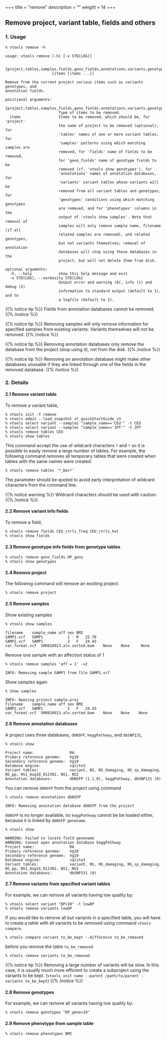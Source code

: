 +++
title = "remove"
description = ""
weight = 14
+++





## Remove project, variant table, fields and others



### 1. Usage

    % vtools remove -h
    
    usage: vtools remove [-h] [-v STD[LOG]]
    
                         {project,tables,samples,fields,geno_fields,annotations,variants,genotypes,phenotypes}
                         [items [items ...]]
    
    Remove from the current project various items such as variants genotypes, and
    annotation fields.
    
    positional arguments:
      {project,tables,samples,fields,geno_fields,annotations,variants,genotypes,phenotypes}
                            Type of items to be removed.
      items                 Items to be removed, which should be, for 'project'
                            the name of project to be removed (optional), for
                            'tables' names of one or more variant tables, for
                            'samples' patterns using which matching samples are
                            removed, for 'fields' name of fields to be removed,
                            for 'geno_fields' name of genotype fields to be
                            removed (cf. 'vtools show genotypes'), for
                            'annotations' names of annotation databases, for
                            'variants' variant tables whose variants will be
                            removed from all variant tables and genotypes, for
                            'genotypes' conditions using which matching genotypes
                            are removed, and for 'phenotypes' columns in the
                            output of 'vtools show samples'. Note that removal of
                            samples will only remove sample name, filename (if all
                            related samples are removed), and related genotypes,
                            but not variants themselves; removal of annotation
                            databases will stop using these databases in the
                            project, but will not delete them from disk.
    
    optional arguments:
      -h, --help            show this help message and exit
      -v STD[LOG], --verbosity STD[LOG]
                            Output error and warning (0), info (1) and debug (2)
                            information to standard output (default to 1), and to
                            a logfile (default to 2).
    


{{% notice tip %}}
Fields from annotation databases cannot be removed. 
{{% /notice %}}

{{% notice tip %}}
Removing samples will only remove information for specified samples from existing variants. Variants themselves will not be removed. 
{{% /notice %}}

{{% notice tip %}}
Removing annotation databases only remove the database from the project (stop using it), not from the disk.
{{% /notice %}}

{{% notice tip %}}
Removing an annotation database might make other databases unusable if they are linked through one of the fields in the removed database. 
{{% /notice %}}



### 2. Details

#### 2.1 Remove variant table

To remove a variant table, 



    % vtools init -f remove
    % vtools admin --load_snapshot vt_quickStartGuide_v3
    % vtools select variant --samples "sample_name=='CEU'" -t CEU
    % vtools select variant --samples "sample_name=='JPT'" -t JPT
    % vtools remove tables CEU
    % vtools show tables
    

This command accept the use of wildcard characters `?` and `*` so it is possible to easily remove a large number of tables. For example, the following command removes all temporary tables that were created when tables with the same names were created: 



    % vtools remove tables '*_Dec*'
    

The parameter should be quoted to avoid early interpretation of wildcard characters from the command line. 



{{% notice warning %}}
Wildcard characters should be used with caution. 
{{% /notice %}}


#### 2.2 Remove variant info fields

To remove a field, 



    % vtools remove fields CEU_ctrls_freq CEU_ctrls_het
    % vtools show fields
    



#### 2.3 Remove genotype info fields from genotype tables

    % vtools remove geno_fields DP_geno
    % vtools show genotypes
    



#### 2.4 Remove project

The following command will remove an existing project. 



    % vtools remove project
    



#### 2.5 Remove samples

Show existing samples 



    % vtools show samples
    
    filename	sample_name	aff	sex	BMI
    SAMP1.vcf	SAMP1	        1	M	22.78
    SAMP2.vcf	SAMP1	        2	F	24.43
    var_format.vcf	SRR028913.aln.sorted.bam    None	None	 None
    

Remove one sample with an affection status of 1 



    % vtools remove samples 'aff = 1' -v2

    INFO: Removing sample SAMP1 from file SAMP1.vcf
    

Show samples again 



    % show samples
    
    INFO: Opening project sample.proj
    filename	sample_name	aff	sex	BMI
    SAMP2.vcf	SAMP1	        2	F	24.43
    var_format.vcf	SRR028913.aln.sorted.bam	None	None	None
    



#### 2.6 Remove annotation databases

A project uses three databases, `dbNSFP`, `keggPathway`, and `dbSNP131`, 



    % vtools show 

    Project name:                RA
    Primary reference genome:    hg18
    Secondary reference genome:  hg19
    Database engine:             sqlite3
    Variant tables:              variant, NS, NS_damaging, NS_sp_damaging, NS_pp, NS1_Aug16_012302, NS1, NS2
    Annotation databases:        dbNSFP (1.1_0), keggPathway, dbSNP131 (0)
    

You can remove `dbNSFP` from the project using command 



    % vtools remove annotations dbNSFP   

    INFO: Removing annotation database dbNSFP from the project
    

`dbNSFP` is no longer available, so `keggPathway` cannot be be loaded either, because it is linked by `dbNSFP.genename`. 



    % vtools show
    
    WARNING: Failed to locate field genename
    WARNING: Cannot open annotation database keggPathway
    Project name:                RA
    Primary reference genome:    hg18
    Secondary reference genome:  hg19
    Database engine:             sqlite3
    Variant tables:              variant, NS, NS_damaging, NS_sp_damaging, NS_pp, NS1_Aug16_012302, NS1, NS2
    Annotation databases:        dbSNP131 (0)
    



#### 2.7 Remove variants from specified variant tables

For example, we can remove all variants having low quality by: 



    % vtools select variant "DP<10" -t lowDP
    % vtools remove variants lowDP
    

If you would like to remove all but variants in a specified table, you will have to create a table with all variants to be removed using command `vtools compare`. 



    % vtools compare variant to_be_kept --difference to_be_removed
    

before you remove the table `to_be_removed` 



    % vtools remove variants to_be_removed
    


{{% notice tip %}}
Removing a large number of variants will be slow. In this case, it is usually much more efficient to create a subproject using the variants to be kept. (`vtools init name --parent /path/to/parent --variants to_be_kept`) 
{{% /notice %}}


#### 2.8 Remove genotypes

For example, we can remove all variants having low quality by: 



    % vtools remove genotypes "DP_geno<10"
    



#### 2.9 Remove phenotype from sample table

    % vtools remove phenotypes BMI